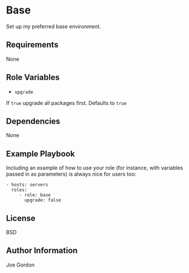 Base
=========

Set up my preferred base environment.

Requirements
------------

None


Role Variables
--------------

* `upgrade`

If `true` upgrade all packages first. Defaults to `true`

Dependencies
------------

None


Example Playbook
----------------

Including an example of how to use your role (for instance, with variables passed in as parameters) is always nice for users too:

    - hosts: servers
      roles:
         - role: base
           upgrade: false

License
-------

BSD

Author Information
------------------

Joe Gordon

